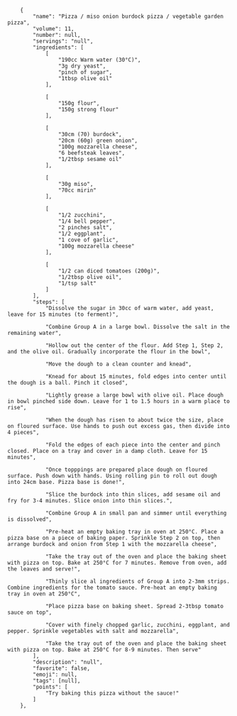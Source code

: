         {
            "name": "Pizza / miso onion burdock pizza / vegetable garden pizza",
            "volume": 11,
            "number": null,
            "servings": "null",
            "ingredients": [
                [
                    "190cc Warm water (30°C)",
                    "3g dry yeast",
                    "pinch of sugar",
                    "1tbsp olive oil"
                ],

                [
                    "150g flour",
                    "150g strong flour"
                ],

                [
                    "30cm (70) burdock",
                    "20cm (60g) green onion",
                    "100g mozzarella cheese",
                    "6 beefsteak leaves",
                    "1/2tbsp sesame oil"
                ],

                [
                    "30g miso",
                    "70cc mirin"
                ],

                [
                    "1/2 zucchini",
                    "1/4 bell pepper",
                    "2 pinches salt",
                    "1/2 eggplant",
                    "1 cove of garlic",
                    "100g mozzarella cheese"
                ],

                [
                    "1/2 can diced tomatoes (200g)",
                    "1/2tbsp olive oil",
                    "1/tsp salt"
                ]
            ],
            "steps": [
                "Dissolve the sugar in 30cc of warm water, add yeast, leave for 15 minutes (to ferment)",

                "Combine Group A in a large bowl. Dissolve the salt in the remaining water",

                "Hollow out the center of the flour. Add Step 1, Step 2, and the olive oil. Gradually incorporate the flour in the bowl",

                "Move the dough to a clean counter and knead",

                "Knead for about 15 minutes, fold edges into center until the dough is a ball. Pinch it closed",

                "Lightly grease a large bowl with olive oil. Place dough in bowl pinched side down. Leave for 1 to 1.5 hours in a warm place to rise",

                "When the dough has risen to about twice the size, place on floured surface. Use hands to push out excess gas, then divide into 4 pieces",

                "Fold the edges of each piece into the center and pinch closed. Place on a tray and cover in a damp cloth. Leave for 15 minutes",

                "Once topppings are prepared place dough on floured surface. Push down with hands. Using rolling pin to roll out dough into 24cm base. Pizza base is done!",

                "Slice the burdock into thin slices, add sesame oil and fry for 3-4 minutes. Slice onion into thin slices.",

                "Combine Group A in small pan and simmer until everything is dissolved",

                "Pre-heat an empty baking tray in oven at 250°C. Place a pizza base on a piece of baking paper. Sprinkle Step 2 on top, then arrange burdock and onion from Step 1 with the mozzarella cheese",

                "Take the tray out of the oven and place the baking sheet with pizza on top. Bake at 250°C for 7 minutes. Remove from oven, add the leaves and serve!",

                "Thinly slice al ingredients of Group A into 2-3mm strips. Combine ingredients for the tomato sauce. Pre-heat an empty baking tray in oven at 250°C",

                "Place pizza base on baking sheet. Spread 2-3tbsp tomato sauce on top",

                "Cover with finely chopped garlic, zucchini, eggplant, and pepper. Sprinkle vegetables with salt and mozzarella",

                "Take the tray out of the oven and place the baking sheet with pizza on top. Bake at 250°C for 8-9 minutes. Then serve"
            ],
            "description": "null",
            "favorite": false,
            "emoji": null,
            "tags": [null],
            "points": [
                "Try baking this pizza without the sauce!"
            ]
        },